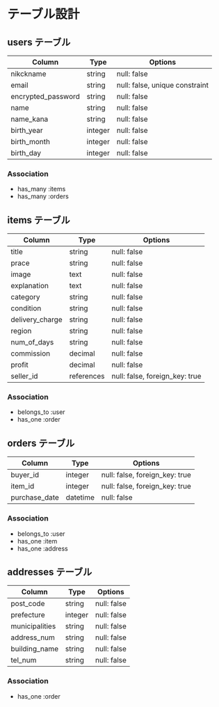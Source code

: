 # テーブル設計

## users テーブル

| Column             | Type    | Options                        |
| ------------------ | ------- | ------------------------------ |
| nikckname          | string  | null: false                    |
| email              | string  | null: false, unique constraint |
| encrypted_password | string  | null: false                    |
| name               | string  | null: false                    |
| name_kana          | string  | null: false                    |
| birth_year         | integer | null: false                    |
| birth_month        | integer | null: false                    |
| birth_day          | integer | null: false                    |

### Association

- has_many :items
- has_many :orders

## items テーブル

| Column          | Type       | Options                        |
| --------------- | ---------- | ------------------------------ |
| title           | string     | null: false                    |
| prace           | string     | null: false                    |
| image           | text       | null: false                    |
| explanation     | text       | null: false                    |
| category        | string     | null: false                    |
| condition       | string     | null: false                    |
| delivery_charge | string     | null: false                    |
| region          | string     | null: false                    |
| num_of_days     | string     | null: false                    |
| commission      | decimal    | null: false                    |
| profit          | decimal    | null: false                    |
| seller_id       | references | null: false, foreign_key: true |

### Association

- belongs_to :user
- has_one :order

## orders テーブル

| Column        | Type       | Options                        |
| ------------- | ---------- | ------------------------------ |
| buyer_id      | integer    | null: false, foreign_key: true |
| item_id       | integer    | null: false, foreign_key: true |
| purchase_date | datetime   | null: false                    |

### Association

- belongs_to :user
- has_one :item
- has_one :address

## addresses テーブル

| Column         | Type    | Options     |
| -------------- | ------- | ----------- |
| post_code      | string  | null: false |
| prefecture     | integer | null: false |
| municipalities | string  | null: false |
| address_num    | string  | null: false |
| building_name  | string  | null: false |
| tel_num        | string  | null: false |

### Association

- has_one :order
